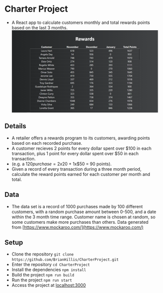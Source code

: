 # Charter Project
- A React app to calculate customers monthly and total rewards points based on the last 3 months.
![Preview](https://raw.githubusercontent.com/BrianHillis/CharterProject/main/public/CharterProject.PNG)
## Details
- A retailer offers a rewards program to its customers, awarding points based on each recorded purchase.
- A customer recieves 2 points for every dollar spent over $100 in each transaction, plus 1 point for every dollar spent over $50 in each transaction.
- (e.g. a $120 purchase = 2x$20 + 1x$50 = 90 points).
- Given a record of every transaction during a three month period, calculate the reward points earned for each customer per month and total.
## Data
- The data set is a record of 1000 purchases made by 100 different customers, with a random purchase amount between 0-500, and a date within the 3 month time range. Customer name is chosen at random, so some customers make more purchases than others. Data generated from [https://www.mockaroo.com/](https://www.mockaroo.com/)
## Setup
- Clone the repository ```git clone https://github.com/BrianHillis/CharterProject.git```
- Enter the repository ```cd CharterProject```
- Install the dependencies ```npm install```
- Build the project ```npm run build```
- Run the project ```npm run start```
- Access the project at [localhost:3000](http://localhost:3000/)